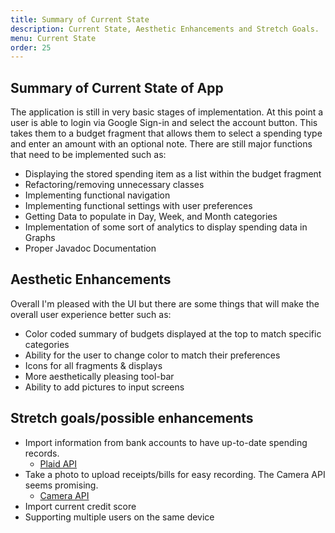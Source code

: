 ```yaml
---
title: Summary of Current State
description: Current State, Aesthetic Enhancements and Stretch Goals.
menu: Current State
order: 25
---
```



## Summary of Current State of App

The application is still in very basic stages of implementation. At this point a user is able to login via Google Sign-in and select the account button. This takes them to a budget fragment that allows them to select a spending type and enter an amount with an optional note. There are still major functions that need to be implemented such as:

- Displaying the stored spending item as a list within the budget fragment
- Refactoring/removing unnecessary classes
- Implementing functional navigation
- Implementing functional settings with user preferences
- Getting Data to populate in Day, Week, and Month categories
- Implementation of some sort of analytics to display spending data in Graphs
- Proper Javadoc Documentation


## Aesthetic Enhancements

Overall I'm pleased with the UI but there are some things that will make the overall user experience better such as:

- Color coded summary of budgets displayed at the top to match specific categories
- Ability for the user to change color to match their preferences
- Icons for all fragments & displays
- More aesthetically pleasing tool-bar
- Ability to add pictures to input screens

## Stretch goals/possible enhancements

- Import information from bank accounts to have up-to-date spending records.
    - [Plaid API](https://plaid.com/docs/api/)
- Take a photo to upload receipts/bills for easy recording. The Camera API seems promising.
    - [Camera API](https://developer.android.com/guide/topics/media/camera)
- Import current credit score
- Supporting multiple users on the same device